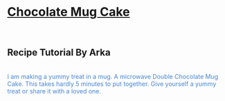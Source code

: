 # <u> Chocolate Mug Cake</u> 

<br>

## Recipe Tutorial By Arka

<br>
<font color="#4686D6">
I am making a yummy treat in a mug. A microwave Double Chocolate Mug Cake. This takes hardly 5 minutes to put together. Give yourself a yummy treat or share it with a loved one.

<br>



